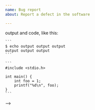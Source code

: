 ```yaml
---
name: Bug report
about: Report a defect in the software

---
```


<!--
Thank you for your bug report.

NOTE:

    If you're asking about how to use OpenSSL, this isn't the right 
    forum.  Please see our
    [User Support resources](https://github.com/openssl/openssl/blob/master/.github/SUPPORT.md)

Build issues:

    If this is a build issue, please include the configuration output
    as well as a log of all errors.  Don't forget to include the exact
    commands you typed.

    With OpenSSL before 1.1.1, the configuration output comes from the
    configuration command.  With OpenSSL 1.1.1 and on, it's the output
    of `perl configdata.pm --dump`

Other issues: 

    If it isn't a build issue, example code or commands to reproduce
    the issue is highly appreciated.

Please remember to put ``` lines before and after any commands plus -->
output and code, like this:

    ```
    $ echo output output output
    output output output
    ```

    ```
    #include <stdio.h>
    
    int main() {
        int foo = 1;
        printf("%d\n", foo);
    }
    ```
-->
